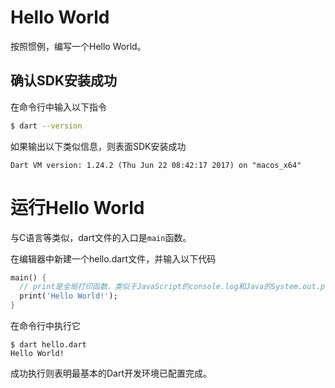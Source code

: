 # Hello World

按照惯例，编写一个Hello World。

## 确认SDK安装成功

在命令行中输入以下指令

```bash
$ dart --version
```

如果输出以下类似信息，则表面SDK安装成功

```
Dart VM version: 1.24.2 (Thu Jun 22 08:42:17 2017) on "macos_x64"
```

# 运行Hello World

与C语言等类似，dart文件的入口是`main`函数。

在编辑器中新建一个hello.dart文件，并输入以下代码

```dart
main() {
  // print是全局打印函数，类似于JavaScript的console.log和Java的System.out.print
  print('Hello World!');
}
```

在命令行中执行它

```
$ dart hello.dart
Hello World!
```

成功执行则表明最基本的Dart开发环境已配置完成。


